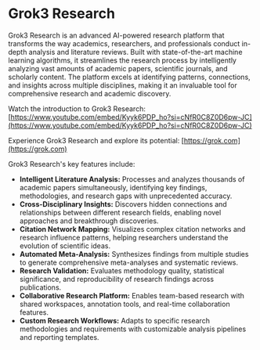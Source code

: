 # Grok3 Research

Grok3 Research is an advanced AI-powered research platform that transforms the way academics, researchers, and professionals conduct in-depth analysis and literature reviews. Built with state-of-the-art machine learning algorithms, it streamlines the research process by intelligently analyzing vast amounts of academic papers, scientific journals, and scholarly content. The platform excels at identifying patterns, connections, and insights across multiple disciplines, making it an invaluable tool for comprehensive research and academic discovery.

Watch the introduction to Grok3 Research: [https://www.youtube.com/embed/Kyyk6PDP_ho?si=cNfR0C8Z0D6pw-JC](https://www.youtube.com/embed/Kyyk6PDP_ho?si=cNfR0C8Z0D6pw-JC)

Experience Grok3 Research and explore its potential: [https://grok.com](https://grok.com)

Grok3 Research's key features include:

*   **Intelligent Literature Analysis:** Processes and analyzes thousands of academic papers simultaneously, identifying key findings, methodologies, and research gaps with unprecedented accuracy.
*   **Cross-Disciplinary Insights:** Discovers hidden connections and relationships between different research fields, enabling novel approaches and breakthrough discoveries.
*   **Citation Network Mapping:** Visualizes complex citation networks and research influence patterns, helping researchers understand the evolution of scientific ideas.
*   **Automated Meta-Analysis:** Synthesizes findings from multiple studies to generate comprehensive meta-analyses and systematic reviews.
*   **Research Validation:** Evaluates methodology quality, statistical significance, and reproducibility of research findings across publications.
*   **Collaborative Research Platform:** Enables team-based research with shared workspaces, annotation tools, and real-time collaboration features.
*   **Custom Research Workflows:** Adapts to specific research methodologies and requirements with customizable analysis pipelines and reporting templates.

